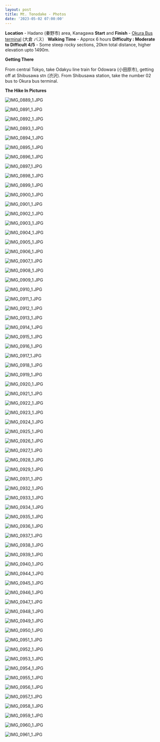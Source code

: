 ```yaml
---
layout: post
title: Mt. Tonodake - Photos 
date: '2023-05-02 07:00:00'
---
```


**Location** - Hadano (秦野市) area, Kanagawa
**Start** and **Finish** - [Okura Bus terminal](https://www.google.com/maps/place/%E5%A4%A7%E5%80%89%EF%BC%88%E3%83%90%E3%82%B9%EF%BC%89/@35.40461,139.1668113,17z/data=!3m1!4b1!4m5!3m4!1s0x60190856eb42a363:0x6d868b5036c29bd8!8m2!3d35.40461!4d139.169) (大倉 バス）
**Walking Time** - Approx 6 hours
**Difficulty : Moderate to Difficult 4/5** - Some steep rocky sections, 20km total distance, higher elevation upto 1490m.

**Getting There**

From central Tokyo, take Odakyu line train for Odowara (小田原市), getting off at Shibusawa stn (渋沢). From Shibusawa station, take the number 02 bus to Okura bus terminal. 

**The Hike In Pictures**


![IMG_0889_1.JPG](/content/images/2023/05/IMG_0889_1.JPG)

![IMG_0891_1.JPG](/content/images/2023/05/IMG_0891_1.JPG)

![IMG_0892_1.JPG](/content/images/2023/05/IMG_0892_1.JPG)

![IMG_0893_1.JPG](/content/images/2023/05/IMG_0893_1.JPG)

![IMG_0894_1.JPG](/content/images/2023/05/IMG_0894_1.JPG)

![IMG_0895_1.JPG](/content/images/2023/05/IMG_0895_1.JPG)

![IMG_0896_1.JPG](/content/images/2023/05/IMG_0896_1.JPG)

![IMG_0897_1.JPG](/content/images/2023/05/IMG_0897_1.JPG)

![IMG_0898_1.JPG](/content/images/2023/05/IMG_0898_1.JPG)

![IMG_0899_1.JPG](/content/images/2023/05/IMG_0899_1.JPG)

![IMG_0900_1.JPG](/content/images/2023/05/IMG_0900_1.JPG)

![IMG_0901_1.JPG](/content/images/2023/05/IMG_0901_1.JPG)

![IMG_0902_1.JPG](/content/images/2023/05/IMG_0902_1.JPG)

![IMG_0903_1.JPG](/content/images/2023/05/IMG_0903_1.JPG)

![IMG_0904_1.JPG](/content/images/2023/05/IMG_0904_1.JPG)

![IMG_0905_1.JPG](/content/images/2023/05/IMG_0905_1.JPG)

![IMG_0906_1.JPG](/content/images/2023/05/IMG_0906_1.JPG)

![IMG_0907_1.JPG](/content/images/2023/05/IMG_0907_1.JPG)

![IMG_0908_1.JPG](/content/images/2023/05/IMG_0908_1.JPG)

![IMG_0909_1.JPG](/content/images/2023/05/IMG_0909_1.JPG)

![IMG_0910_1.JPG](/content/images/2023/05/IMG_0910_1.JPG)

![IMG_0911_1.JPG](/content/images/2023/05/IMG_0911_1.JPG)

![IMG_0912_1.JPG](/content/images/2023/05/IMG_0912_1.JPG)

![IMG_0913_1.JPG](/content/images/2023/05/IMG_0913_1.JPG)

![IMG_0914_1.JPG](/content/images/2023/05/IMG_0914_1.JPG)

![IMG_0915_1.JPG](/content/images/2023/05/IMG_0915_1.JPG)

![IMG_0916_1.JPG](/content/images/2023/05/IMG_0916_1.JPG)

![IMG_0917_1.JPG](/content/images/2023/05/IMG_0917_1.JPG)

![IMG_0918_1.JPG](/content/images/2023/05/IMG_0918_1.JPG)

![IMG_0919_1.JPG](/content/images/2023/05/IMG_0919_1.JPG)

![IMG_0920_1.JPG](/content/images/2023/05/IMG_0920_1.JPG)

![IMG_0921_1.JPG](/content/images/2023/05/IMG_0921_1.JPG)

![IMG_0922_1.JPG](/content/images/2023/05/IMG_0922_1.JPG)

![IMG_0923_1.JPG](/content/images/2023/05/IMG_0923_1.JPG)

![IMG_0924_1.JPG](/content/images/2023/05/IMG_0924_1.JPG)

![IMG_0925_1.JPG](/content/images/2023/05/IMG_0925_1.JPG)

![IMG_0926_1.JPG](/content/images/2023/05/IMG_0926_1.JPG)

![IMG_0927_1.JPG](/content/images/2023/05/IMG_0927_1.JPG)

![IMG_0928_1.JPG](/content/images/2023/05/IMG_0928_1.JPG)

![IMG_0929_1.JPG](/content/images/2023/05/IMG_0929_1.JPG)

![IMG_0931_1.JPG](/content/images/2023/05/IMG_0931_1.JPG)

![IMG_0932_1.JPG](/content/images/2023/05/IMG_0932_1.JPG)

![IMG_0933_1.JPG](/content/images/2023/05/IMG_0933_1.JPG)

![IMG_0934_1.JPG](/content/images/2023/05/IMG_0934_1.JPG)

![IMG_0935_1.JPG](/content/images/2023/05/IMG_0935_1.JPG)

![IMG_0936_1.JPG](/content/images/2023/05/IMG_0936_1.JPG)

![IMG_0937_1.JPG](/content/images/2023/05/IMG_0937_1.JPG)

![IMG_0938_1.JPG](/content/images/2023/05/IMG_0938_1.JPG)

![IMG_0939_1.JPG](/content/images/2023/05/IMG_0939_1.JPG)

![IMG_0940_1.JPG](/content/images/2023/05/IMG_0940_1.JPG)

![IMG_0944_1.JPG](/content/images/2023/05/IMG_0944_1.JPG)

![IMG_0945_1.JPG](/content/images/2023/05/IMG_0945_1.JPG)

![IMG_0946_1.JPG](/content/images/2023/05/IMG_0946_1.JPG)

![IMG_0947_1.JPG](/content/images/2023/05/IMG_0947_1.JPG)

![IMG_0948_1.JPG](/content/images/2023/05/IMG_0948_1.JPG)

![IMG_0949_1.JPG](/content/images/2023/05/IMG_0949_1.JPG)

![IMG_0950_1.JPG](/content/images/2023/05/IMG_0950_1.JPG)

![IMG_0951_1.JPG](/content/images/2023/05/IMG_0951_1.JPG)

![IMG_0952_1.JPG](/content/images/2023/05/IMG_0952_1.JPG)

![IMG_0953_1.JPG](/content/images/2023/05/IMG_0953_1.JPG)

![IMG_0954_1.JPG](/content/images/2023/05/IMG_0954_1.JPG)

![IMG_0955_1.JPG](/content/images/2023/05/IMG_0955_1.JPG)

![IMG_0956_1.JPG](/content/images/2023/05/IMG_0956_1.JPG)

![IMG_0957_1.JPG](/content/images/2023/05/IMG_0957_1.JPG)

![IMG_0958_1.JPG](/content/images/2023/05/IMG_0958_1.JPG)

![IMG_0959_1.JPG](/content/images/2023/05/IMG_0959_1.JPG)

![IMG_0960_1.JPG](/content/images/2023/05/IMG_0960_1.JPG)

![IMG_0961_1.JPG](/content/images/2023/05/IMG_0961_1.JPG)
